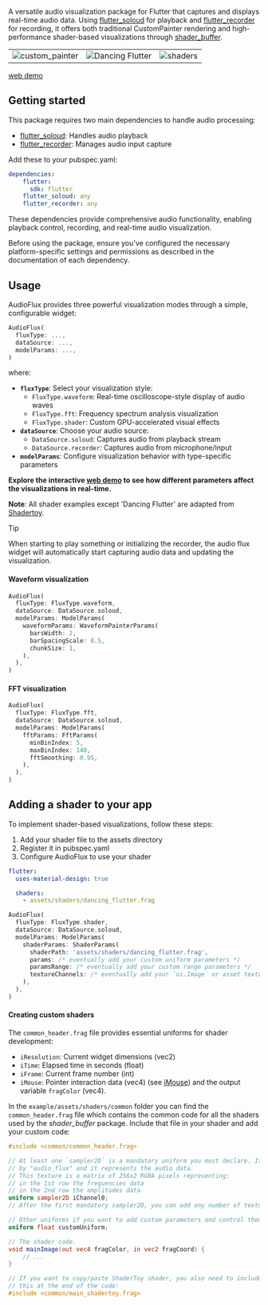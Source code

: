 A versatile audio visualization package for Flutter that captures and displays real-time audio data. Using [flutter_soloud](https://pub.dev/packages/flutter_soloud) for playback and [flutter_recorder](https://pub.dev/packages/flutter_recorder) for recording, it offers both traditional CustomPainter rendering and high-performance shader-based visualizations through [shader_buffer](https://pub.dev/packages/shader_buffers).

||||
|-|-|-|
|![custom_painter](https://github.com/user-attachments/assets/59471aa9-1f53-4920-90cc-7793e17b9eec)|![Dancing Flutter](https://github.com/user-attachments/assets/5e35069f-4dc3-4f49-97b5-0d75bcaaaa74)|![shaders](https://github.com/user-attachments/assets/d69e14f2-23af-4912-8c28-071bdf1d8c62)|
[web demo](https://marcobavagnoli.com/audio_flux/)

## Getting started

This package requires two main dependencies to handle audio processing:
- [flutter_soloud](https://pub.dev/packages/flutter_soloud): Handles audio playback
- [flutter_recorder](https://pub.dev/packages/flutter_recorder): Manages audio input capture

Add these to your pubspec.yaml:

```yaml
dependencies:
    flutter:
      sdk: flutter
    flutter_soloud: any
    flutter_recorder: any
```
These dependencies provide comprehensive audio functionality, enabling playback control, recording, and real-time audio visualization.

Before using the package, ensure you've configured the necessary platform-specific settings and permissions as described in the documentation of each dependency.

## Usage

AudioFlux provides three powerful visualization modes through a simple, configurable widget:

```dart
AudioFlux(
  fluxType: ...,
  dataSource: ...,
  modelParams: ...,
)
```

where:
- **`fluxType`**: Select your visualization style:
    - `FluxType.waveform`: Real-time oscilloscope-style display of audio waves
    - `FluxType.fft`: Frequency spectrum analysis visualization
    - `FluxType.shader`: Custom GPU-accelerated visual effects
- **`dataSource`**: Choose your audio source:
    - `DataSource.soloud`: Captures audio from playback stream
    - `DataSource.recorder`: Captures audio from microphone/input
- **`modelParams`**: Configure visualization behavior with type-specific parameters

**Explore the interactive [web demo](https://marcobavagnoli.com/audio_flux/) to see how different parameters affect the visualizations in real-time.**

**Note**: All shader examples except 'Dancing Flutter' are adapted from [Shadertoy](https://www.shadertoy.com/).

> [!TIP]  
> When starting to play something or initializing the recorder, the audio flux widget will automatically start capturing audio data and updating the visualization.

#### Waveform visualization

```dart
AudioFlux(
  fluxType: FluxType.waveform,
  dataSource: DataSource.soloud,
  modelParams: ModelParams(
    waveformParams: WaveformPainterParams(
      barsWidth: 2,
      barSpacingScale: 0.5,
      chunkSize: 1,
    ),
  ),
)
```

#### FFT visualization

```dart
AudioFlux(
  fluxType: FluxType.fft,
  dataSource: DataSource.soloud,
  modelParams: ModelParams(
    fftParams: FftParams(
      minBinIndex: 5,
      maxBinIndex: 140,
      fftSmoothing: 0.95,
    ),
  ),
)
```

## Adding a shader to your app

To implement shader-based visualizations, follow these steps:
1. Add your shader file to the assets directory
2. Register it in pubspec.yaml
3. Configure AudioFlux to use your shader

```yaml
flutter:
  uses-material-design: true

  shaders:
    - assets/shaders/dancing_flutter.frag
```

```dart
AudioFlux(
  fluxType: FluxType.shader,
  dataSource: DataSource.soloud,
  modelParams: ModelParams(
    shaderParams: ShaderParams(
      shaderPath: 'assets/shaders/dancing_flutter.frag',
      params: /* eventually add your custom uniform parameters */
      paramsRange: /* eventually add your custom range parameters */
      textureChannels: /* eventually add your `ui.Image` or asset texture */
    ),
  ),
)
```

#### Creating custom shaders

The `common_header.frag` file provides essential uniforms for shader development:
- `iResolution`: Current widget dimensions (vec2)
- `iTime`: Elapsed time in seconds (float)
- `iFrame`: Current frame number (int)
- `iMouse`: Pointer interaction data (vec4) (see [iMouse](https://github.com/alnitak/shader_buffers/blob/main/lib/src/imouse.dart))
and the output variable `fragColor` (vec4).

In the `example/assets/shaders/common` folder you can find the `common_header.frag` file which contains the common code for all the shaders used by the *shader_buffer* package. Include that file in your shader and add your custom code:

```glsl
#include <common/common_header.frag>

// At least one `sampler2D` is a mandatory uniform you must declare. It is sent
// by "audio_flux" and it represents the audio data.
// This texture is a matrix of 256x2 RGBA pixels representing:
// in the 1st row the frequencies data
// in the 2nd row the amplitudes data
uniform sampler2D iChannel0;
// After the first mandatory sampler2D, you can add any number of textures.

// Other uniforms if you want to add custom parameters and control them from Dart
uniform float customUniform;

// The shader code.
void mainImage(out vec4 fragColor, in vec2 fragCoord) {
    // ...
}

// If you want to copy/paste ShaderToy shader, you also need to include
// this at the end of the code:
#include <common/main_shadertoy.frag>
```
